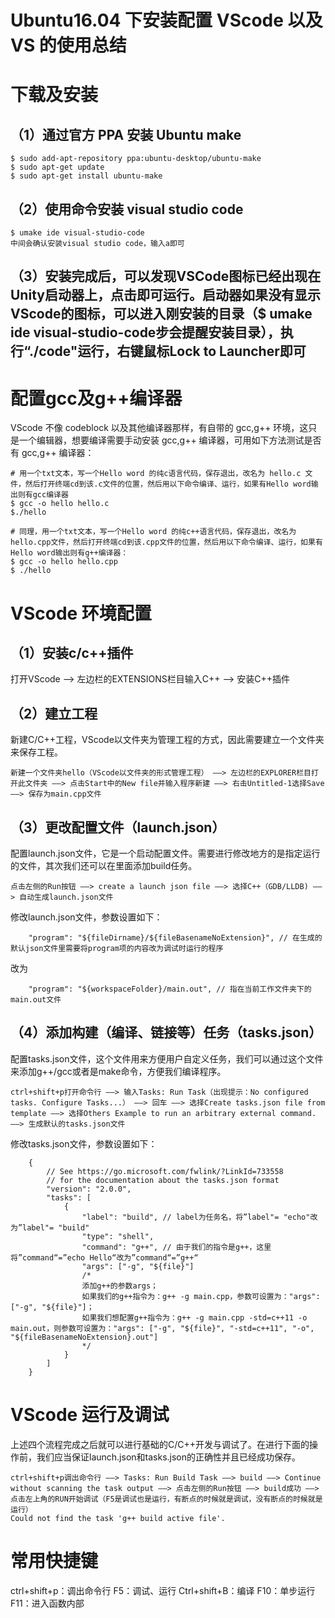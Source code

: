 # Ubuntu16.04 下安装配置 VScode 以及 VS 的使用总结

# 下载及安装

## （1）通过官方 PPA 安装 Ubuntu make

    $ sudo add-apt-repository ppa:ubuntu-desktop/ubuntu-make
    $ sudo apt-get update
    $ sudo apt-get install ubuntu-make

## （2）使用命令安装 visual studio code

    $ umake ide visual-studio-code
    中间会确认安装visual studio code，输入a即可

## （3）安装完成后，可以发现VSCode图标已经出现在Unity启动器上，点击即可运行。启动器如果没有显示VScode的图标，可以进入刚安装的目录（$ umake ide visual-studio-code步会提醒安装目录），执行“./code"运行，右键鼠标Lock to Launcher即可

# 配置gcc及g++编译器

VScode 不像 codeblock 以及其他编译器那样，有自带的 gcc,g++ 环境，这只是一个编辑器，想要编译需要手动安装 gcc,g++ 编译器，可用如下方法测试是否有 gcc,g++ 编译器：

    # 用一个txt文本，写一个Hello word 的纯c语言代码，保存退出，改名为 hello.c 文件，然后打开终端cd到该.c文件的位置，然后用以下命令编译、运行，如果有Hello word输出则有gcc编译器
    $ gcc -o hello hello.c
    $./hello

    # 同理，用一个txt文本，写一个Hello word 的纯c++语言代码，保存退出，改名为 hello.cpp文件，然后打开终端cd到该.cpp文件的位置，然后用以下命令编译、运行，如果有Hello word输出则有g++编译器：
    $ gcc -o hello hello.cpp
    $ ./hello

# VScode 环境配置

## （1）安装c/c++插件

打开VScode ——> 左边栏的EXTENSIONS栏目输入C++ ——> 安装C++插件

## （2）建立工程

新建C/C++工程，VScode以文件夹为管理工程的方式，因此需要建立一个文件夹来保存工程。

    新建一个文件夹hello（VScode以文件夹的形式管理工程） ——> 左边栏的EXPLORER栏目打开此文件夹 ——> 点击Start中的New file并输入程序新建 ——> 右击Untitled-1选择Save ——> 保存为main.cpp文件

## （3）更改配置文件（launch.json）

配置launch.json文件，它是一个启动配置文件。需要进行修改地方的是指定运行的文件，其次我们还可以在里面添加build任务。

    点击左侧的Run按钮 ——> create a launch json file ——> 选择C++（GDB/LLDB) ——> 自动生成launch.json文件

修改launch.json文件，参数设置如下：

        "program": "${fileDirname}/${fileBasenameNoExtension}", // 在生成的默认json文件里需要将program项的内容改为调试时运行的程序

改为

        "program": "${workspaceFolder}/main.out", // 指在当前工作文件夹下的main.out文件

## （4）添加构建（编译、链接等）任务（tasks.json）

配置tasks.json文件，这个文件用来方便用户自定义任务，我们可以通过这个文件来添加g++/gcc或者是make命令，方便我们编译程序。

    ctrl+shift+p打开命令行 ——> 输入Tasks: Run Task（出现提示：No configured tasks. Configure Tasks...） ——> 回车 ——> 选择Create tasks.json file from template ——> 选择Others Example to run an arbitrary external command. ——> 生成默认的tasks.json文件

修改tasks.json文件，参数设置如下：

        {
            // See https://go.microsoft.com/fwlink/?LinkId=733558
            // for the documentation about the tasks.json format
            "version": "2.0.0",
            "tasks": [
                {
                    "label": "build", // label为任务名，将”label"= "echo"改为”label"= "build"
                    "type": "shell",
                    "command": "g++", // 由于我们的指令是g++，这里将”command“=”echo Hello“改为”command“=”g++“
                    "args": ["-g", "${file}"]
                    /*
                    添加g++的参数args；
                    如果我们的g++指令为：g++ -g main.cpp，参数可设置为："args": ["-g", "${file}"]；
                    如果我们想配置g++指令为：g++ -g main.cpp -std=c++11 -o main.out，则参数可设置为："args": ["-g", "${file}", "-std=c++11", "-o", "${fileBasenameNoExtension}.out"]
                    */
                }
            ]
        }

# VScode 运行及调试

上述四个流程完成之后就可以进行基础的C/C++开发与调试了。在进行下面的操作前，我们应当保证launch.json和tasks.json的正确性并且已经成功保存。

    ctrl+shift+p调出命令行 ——> Tasks: Run Build Task ——> build ——> Continue without scanning the task output ——> 点击左侧的Run按钮 ——> build成功 ——> 点击左上角的RUN开始调试（F5是调试也是运行，有断点的时候就是调试，没有断点的时候就是运行）
    Could not find the task 'g++ build active file'.

# 常用快捷键

ctrl+shift+p：调出命令行
F5：调试、运行
Ctrl+shift+B：编译
F10：单步运行
F11：进入函数内部
